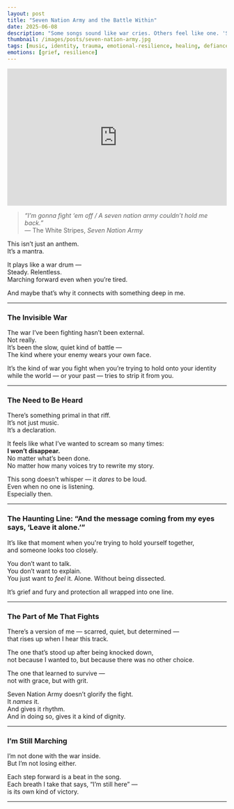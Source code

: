 ```yaml
---
layout: post
title: "Seven Nation Army and the Battle Within"
date: 2025-06-08
description: "Some songs sound like war cries. Others feel like one. 'Seven Nation Army' speaks to the hidden battle of staying true to yourself in a world that wants to pull you apart."
thumbnail: /images/posts/seven-nation-army.jpg
tags: [music, identity, trauma, emotional-resilience, healing, defiance]
emotions: [grief, resilience]
---
```


<div class="video-wrapper">
  <iframe width="100%" height="315" src="https://www.youtube.com/embed/0J2QdDbelmY" frameborder="0" allowfullscreen></iframe>
</div>

> *“I’m gonna fight ‘em off / A seven nation army couldn’t hold me back.”*  
> — The White Stripes, *Seven Nation Army*

This isn’t just an anthem.  
It’s a mantra.

It plays like a war drum —  
Steady. Relentless.  
Marching forward even when you’re tired.

And maybe that’s why it connects with something deep in me.

---

### The Invisible War

The war I’ve been fighting hasn’t been external.  
Not really.  
It’s been the slow, quiet kind of battle —  
The kind where your enemy wears your own face.

It’s the kind of war you fight when you’re trying to hold onto your identity  
while the world — or your past — tries to strip it from you.

---

### The Need to Be Heard

There’s something primal in that riff.  
It’s not just music.  
It’s a declaration.

It feels like what I’ve wanted to scream so many times:  
**I won’t disappear.**  
No matter what’s been done.  
No matter how many voices try to rewrite my story.

This song doesn't whisper — it *dares* to be loud.  
Even when no one is listening.  
Especially then.

---

### The Haunting Line: “And the message coming from my eyes says, ‘Leave it alone.’”

It’s like that moment when you're trying to hold yourself together,  
and someone looks too closely.

You don’t want to talk.  
You don’t want to explain.  
You just want to *feel* it. Alone. Without being dissected.

It’s grief and fury and protection all wrapped into one line.

---

### The Part of Me That Fights

There’s a version of me — scarred, quiet, but determined —  
that rises up when I hear this track.

The one that’s stood up after being knocked down,  
not because I wanted to, but because there was no other choice.

The one that learned to survive —  
not with grace, but with grit.

Seven Nation Army doesn’t glorify the fight.  
It *names* it.  
And gives it rhythm.  
And in doing so, gives it a kind of dignity.

---

### I’m Still Marching

I’m not done with the war inside.  
But I’m not losing either.

Each step forward is a beat in the song.  
Each breath I take that says, “I’m still here” —  
is its own kind of victory.

---
